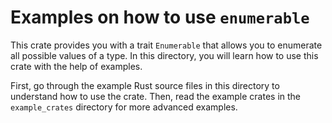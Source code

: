 # Examples on how to use `enumerable`

This crate provides you with a trait `Enumerable` that allows you to enumerate all possible values of a type. In this directory, you will learn how to use this crate with the help of examples.

First, go through the example Rust source files in this directory to understand how to use the crate. Then, read the example crates in the `example_crates` directory for more advanced examples.
